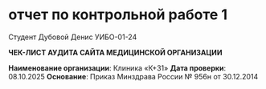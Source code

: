 # отчет по контрольной работе 1
Студент Дубовой Денис УИБО-01-24

__ЧЕК-ЛИСТ АУДИТА САЙТА МЕДИЦИНСКОЙ ОРГАНИЗАЦИИ__

__Наименование организации__: Клиника «К+31»
__Дата проверки__: 08.10.2025
__Основание__: Приказ Минздрава России № 956н от 30.12.2014

